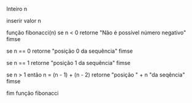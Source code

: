 Inteiro n

inserir valor n

função fibonacci(n)
  se n < 0
    retorne "Não é possível número negativo"
   fimse

  se n == 0
    retorne "posição 0 da sequência"
  fimse

  se n == 1
    retorne "posição 1 da sequência"
  fimse

  se n > 1
    então n = (n - 1) + (n - 2)
    retorne "posição " + n "da seqência"
  fimse

fim função fibonacci
